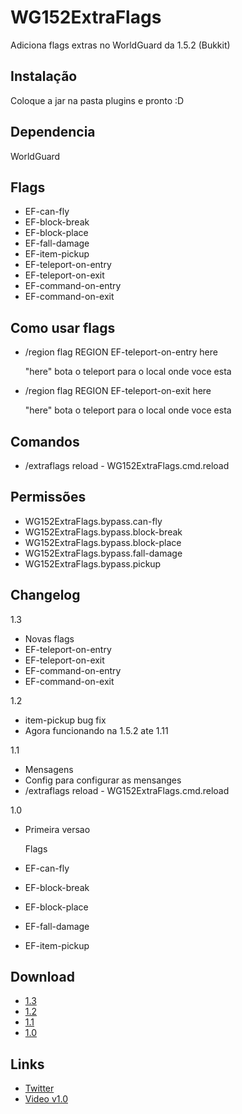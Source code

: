 # WG152ExtraFlags
Adiciona flags extras no WorldGuard da 1.5.2 (Bukkit)

Instalação
----------
Coloque a jar na pasta plugins e pronto :D

Dependencia
-----------
WorldGuard

Flags
-----
* EF-can-fly
* EF-block-break
* EF-block-place
* EF-fall-damage
* EF-item-pickup
* EF-teleport-on-entry
* EF-teleport-on-exit
* EF-command-on-entry
* EF-command-on-exit

Como usar flags
---------------
* /region flag REGION EF-teleport-on-entry here
  
  "here" bota o teleport para o local onde voce esta
* /region flag REGION EF-teleport-on-exit here
  
  "here" bota o teleport para o local onde voce esta

Comandos
--------
* /extraflags reload - WG152ExtraFlags.cmd.reload

Permissões
----------
* WG152ExtraFlags.bypass.can-fly
* WG152ExtraFlags.bypass.block-break
* WG152ExtraFlags.bypass.block-place
* WG152ExtraFlags.bypass.fall-damage
* WG152ExtraFlags.bypass.pickup

Changelog
---------
1.3
* Novas flags
* EF-teleport-on-entry
* EF-teleport-on-exit
* EF-command-on-entry
* EF-command-on-exit

1.2
* item-pickup bug fix
* Agora funcionando na 1.5.2 ate 1.11

1.1
* Mensagens
* Config para configurar as mensanges
* /extraflags reload - WG152ExtraFlags.cmd.reload 

1.0
* Primeira versao

  Flags
* EF-can-fly
* EF-block-break
* EF-block-place
* EF-fall-damage
* EF-item-pickup

Download
--------
* [1.3](http://adf.ly/1m8DpI)
* [1.2](http://adf.ly/1m7FBU)
* [1.1](http://adf.ly/1m6ExX)
* [1.0](http://adf.ly/1m5WJH)

Links
-----
* [Twitter](https://twitter.com/DevMasterSouza)
* [Video v1.0](https://youtu.be/42xToLbLh8U)
